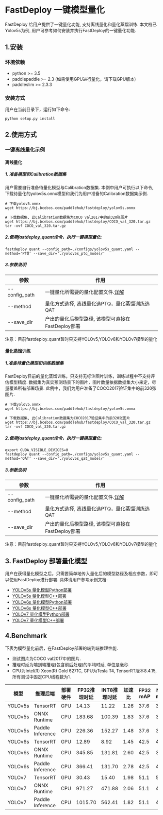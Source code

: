 # FastDeploy 一键模型量化
FastDeploy 给用户提供了一键量化功能, 支持离线量化和量化蒸馏训练. 本文档已Yolov5s为例, 用户可参考如何安装并执行FastDeploy的一键量化功能.

## 1.安装

### 环境依赖
- python >= 3.5  
- paddlepaddle >= 2.3 (如需使用GPU进行量化，请下载GPU版本)
- paddleslim >= 2.3.3

### 安装方式
用户在当前目录下，运行如下命令:
```
python setup.py install
```

## 2.使用方式

### 一键离线量化示例

#### 离线量化

##### 1. 准备模型和Calibration数据集
用户需要自行准备待量化模型与Calibration数据集.
本例中用户可执行以下命令, 下载待量化的yolov5s.onnx模型和我们为用户准备的Calibration数据集示例.

```shell
# 下载yolov5.onnx
wget https://bj.bcebos.com/paddlehub/fastdeploy/yolov5s.onnx

# 下载数据集, 此Calibration数据集为COCO val2017中的前320张图片
wget https://bj.bcebos.com/paddlehub/fastdeploy/COCO_val_320.tar.gz
tar -xvf COCO_val_320.tar.gz
```

##### 2.使用fastdeploy_quant命令，执行一键模型量化:

```shell
fastdeploy_quant --config_path=./configs/yolov5s_quant.yaml --method='PTQ' --save_dir='./yolov5s_ptq_model/'
```

##### 3.参数说明

| 参数                 | 作用                                                         |
| -------------------- | ------------------------------------------------------------ |
| --config_path          | 一键量化所需要的量化配置文件.[详解](./fdquant/configs/readme.md)                        |
| --method               | 量化方式选择, 离线量化选PTQ，量化蒸馏训练选QAT     |
| --save_dir             | 产出的量化后模型路径, 该模型可直接在FastDeploy部署     |

注意：目前fastdeploy_quant暂时只支持YOLOv5,YOLOv6和YOLOv7模型的量化


#### 量化蒸馏训练

##### 1.准备待量化模型和训练数据集
FastDeploy目前的量化蒸馏训练，只支持无标注图片训练，训练过程中不支持评估模型精度.
数据集为真实预测场景下的图片，图片数量依据数据集大小来定，尽量覆盖所有部署场景. 此例中，我们为用户准备了COCO2017验证集中的前320张图片.

```shell
# 下载yolov5.onnx
wget https://bj.bcebos.com/paddlehub/fastdeploy/yolov5s.onnx

# 下载数据集, 此Calibration数据集为COCO2017验证集中的前320张图片
wget https://bj.bcebos.com/paddlehub/fastdeploy/COCO_val_320.tar.gz
tar -xvf COCO_val_320.tar.gz
```

##### 2.使用fastdeploy_quant命令，执行一键模型量化:

```shell
export CUDA_VISIBLE_DEVICES=0
fastdeploy_quant --config_path=./configs/yolov5s_quant.yaml --method='QAT' --save_dir='./yolov5s_qat_model/'
```

##### 3.参数说明

| 参数                 | 作用                                                         |
| -------------------- | ------------------------------------------------------------ |
| --config_path          | 一键量化所需要的量化配置文件.[详解](./fdquant/configs/readme.md) |
| --method               | 量化方式选择, 离线量化选PTQ，量化蒸馏训练选QAT     |
| --save_dir             | 产出的量化后模型路径, 该模型可直接在FastDeploy部署     |

注意：目前fastdeploy_quant暂时只支持YOLOv5,YOLOv6和YOLOv7模型的量化


## 3. FastDeploy 部署量化模型
用户在获得量化模型之后，只需要简单地传入量化后的模型路径及相应参数，即可以使用FastDeploy进行部署.
具体请用户参考示例文档:
- [YOLOv5s 量化模型Python部署](../examples/slim/yolov5s/python/)
- [YOLOv5s 量化模型C++部署](../examples/slim/yolov5s/cpp/)
- [YOLOv6s 量化模型Python部署](../examples/slim/yolov6s/python/)
- [YOLOv6s 量化模型C++部署](../examples/slim/yolov6s/cpp/)
- [YOLOv7 量化模型Python部署](../examples/slim/yolov7/python/)
- [YOLOv7 量化模型C++部署](../examples/slim/yolov7/cpp/)

## 4.Benchmark
下表为模型量化前后，在FastDeploy部署的端到端推理性能.
- 测试图片为COCO val2017中的图片.
- 推理时延为端到端推理(包含前后处理)的平均时延, 单位是毫秒.
- CPU为Intel(R) Xeon(R) Gold 6271C, GPU为Tesla T4, TensorRT版本8.4.15, 所有测试中固定CPU线程数为1.

| 模型                 |推理后端            |部署硬件    | FP32推理时延    | INT8推理时延  | 加速比    | FP32 mAP | NT8 mAP
| ------------------- | -----------------|-----------|  --------     |--------      |--------      | --------- |-------- |
| YOLOv5s             | TensorRT         |    GPU    |  14.13        |  11.22      |      1.26         | 37.6  | 36.6 |
| YOLOv5s             | ONNX Runtime     |    CPU    |  183.68       |    100.39   |      1.83         | 37.6  | 33.1 |
| YOLOv5s             | Paddle Inference  |    CPU    |      226.36   |   152.27     |      1.48         |37.6 | 36.8 |
| YOLOv6s             | TensorRT         |    GPU    |       12.89        |   8.92          |  1.45             | 42.5 | 40.6|
| YOLOv6s             | ONNX Runtime     |    CPU    |   345.85            |  131.81           |      2.60         |42.5| 36.1|
| YOLOv6s             | Paddle Inference  |    CPU    |         366.41      |    131.70         |     2.78          |42.5| 41.2|
| YOLOv7             | TensorRT          |    GPU    |     30.43          |      15.40       |       1.98        | 51.1| 50.8|
| YOLOv7             | ONNX Runtime     |    CPU    |     971.27          |  471.88           |  2.06             | 51.1 | 42.5|
| YOLOv7             | Paddle Inference  |    CPU    |          1015.70     |      562.41       |    1.82           |51.1 | 46.3|
